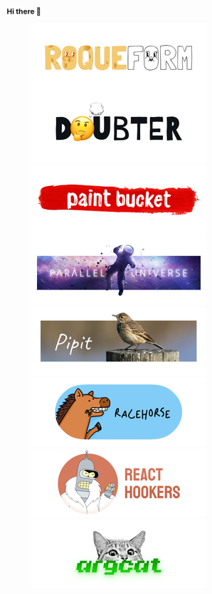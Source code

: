 ### Hi there 👋

<p align="center">
    <a href="https://github.com/smikhalevski/roqueform#readme"><img width="394" src="./images/roqueform.png" alt="Roqueform" /></a>
    <a href="https://github.com/smikhalevski/doubter#readme"><picture>
      <source media="(prefers-color-scheme: dark)" srcset="./images/doubter-dark.png" />
      <source media="(prefers-color-scheme: light)" srcset="./images/doubter-light.png" />
      <img width="394" src="./images/doubter-light.png" alt="Doubter" />
    </picture></a>
    <a href="https://github.com/smikhalevski/paint-bucket#readme"><img width="394" src="./images/paint-bucket.png" alt="Paint Bucket" /></a>
    <a href="https://github.com/smikhalevski/parallel-universe#readme"><img width="394" src="./images/parallel-universe.png" alt="parallel-universe" /></a>
    <a href="https://github.com/smikhalevski/pipit#readme"><img width="394" src="./images/pipit.png" alt="Pipit" /></a>
    <a href="https://github.com/smikhalevski/racehorse#readme"><img width="394" src="./images/racehorse.png" alt="Racehorse" /></a>
    <a href="https://github.com/smikhalevski/react-hookers#readme"><img width="394" src="./images/react-hookers.png" alt="React Hookers" /></a>
    <a href="https://github.com/smikhalevski/argcat#readme"><img width="394" src="./images/argcat.png" alt="argcat" /></a>
</p>
